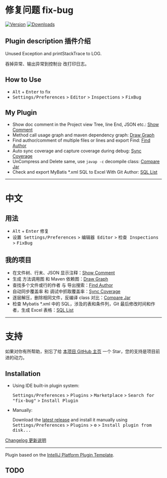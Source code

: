 # 修复问题 fix-bug

[![Version](https://img.shields.io/jetbrains/plugin/v/25242-fix-bug.svg)](https://plugins.jetbrains.com/plugin/25242-fix-bug)
[![Downloads](https://img.shields.io/jetbrains/plugin/d/25242-fix-bug.svg)](https://plugins.jetbrains.com/plugin/25242-fix-bug)

## Plugin description 插件介绍

<!-- Plugin description -->

Unused Exception and printStackTrace to LOG.

吞掉异常、输出异常到控制台 改打印日志。

## How to Use

- <kbd>Alt</kbd> + <kbd>Enter</kbd> to fix
- <kbd>Settings/Preferences</kbd> > 
  <kbd>Editor</kbd> > 
  <kbd>Inspections</kbd> > 
  <kbd>FixBug</kbd>

## My Plugin
- Show doc comment in the Project view Tree, line End, JSON etc.: [Show Comment]
- Method call usage graph and maven dependency graph: [Draw Graph]
- Find author/comment of multiple files or lines and export Find: [Find Author]
- Auto sync coverage and capture coverage during debug: [Sync Coverage]
- UnCompress and Delete same, use `javap -c` decompile class: [Compare Jar]
- Check and export MyBatis *.xml SQL to Excel With Git Author: [SQL List]

---

# 中文

## 用法

- <kbd>Alt</kbd> + <kbd>Enter</kbd> 修复
- <kbd>设置 Settings/Preferences</kbd> > 
  <kbd>编辑器 Editor</kbd> > 
  <kbd>检查 Inspections</kbd> > 
  <kbd>FixBug</kbd>

## 我的项目
- 在文件树、行末、JSON 显示注释：[Show Comment]
- 生成 方法调用图 和 Maven 依赖图：[Draw Graph]
- 查找多个文件或行的作者 与 导出搜索：[Find Author]
- 自动同步覆盖率 和 调试中抓取覆盖率：[Sync Coverage]
- 逐层解压，删除相同文件，反编译 class 对比：[Compare Jar]
- 检查 Mybatis *.xml 中的 SQL，涉及的表和条件列，Git 最后修改时间和作者，生成 Excel 表格：[SQL List]

---

# 支持

如果对你有所帮助，别忘了给 [本项目 GitHub 主页][GitHub] 一个 Star，您的支持是项目前进的动力。

[Show Comment]: https://plugins.jetbrains.com/plugin/18553-show-comment
[Draw Graph]: https://plugins.jetbrains.com/plugin/21242-draw-graph
[Find Author]: https://plugins.jetbrains.com/plugin/20557-find-author
[Sync Coverage]: https://plugins.jetbrains.com/plugin/20780-sync-coverage
[Compare Jar]: https://plugins.jetbrains.com/plugin/22356-compare-jar
[SQL List]: https://plugins.jetbrains.com/plugin/23142-sql-list
[Fix BUG]: https://plugins.jetbrains.com/plugin/25242-fix-bug
[GitHub]: https://github.com/LinWanCen/fix-bug
[Jenkins]: https://github.com/LinWanCen/fix-bug/blob/main/Jenkins.md

<!-- Plugin description end -->

## Installation

- Using IDE built-in plugin system:

  <kbd>Settings/Preferences</kbd> > 
  <kbd>Plugins</kbd> > 
  <kbd>Marketplace</kbd> > 
  <kbd>Search for "fix-bug"</kbd> >
  <kbd>Install Plugin</kbd>

- Manually:

  Download the [latest release](https://github.com/LinWanCen/fix-bug/releases/latest) and install it manually using
  <kbd>Settings/Preferences</kbd> > 
  <kbd>Plugins</kbd> > 
  <kbd>⚙️</kbd> > 
  <kbd>Install plugin from disk...</kbd>

[Changelog 更新说明](CHANGELOG.md)

---
Plugin based on the [IntelliJ Platform Plugin Template][template].

[template]: https://github.com/JetBrains/intellij-platform-plugin-template
[docs:plugin-description]: https://plugins.jetbrains.com/docs/intellij/plugin-user-experience.html#plugin-description-and-presentation


## TODO

